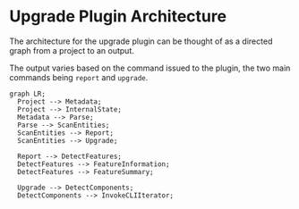 # Upgrade Plugin Architecture

The architecture for the upgrade plugin can be thought of as a directed graph from a project to an output.

The output varies based on the command issued to the plugin, the two main commands being `report` and `upgrade`.

```mermaid
graph LR;
  Project --> Metadata;
  Project --> InternalState;
  Metadata --> Parse;
  Parse --> ScanEntities;
  ScanEntities --> Report;
  ScanEntities --> Upgrade;

  Report --> DetectFeatures;
  DetectFeatures --> FeatureInformation;
  DetectFeatures --> FeatureSummary;

  Upgrade --> DetectComponents;
  DetectComponents --> InvokeCLIIterator;
```